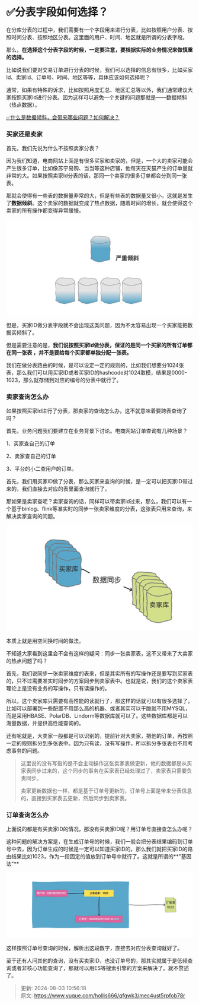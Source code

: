 # ✅分表字段如何选择？

在分库分表的过程中，我们需要有一个字段用来进行分表，比如按照用户分表、按照时间分表、按照地区分表。这里面的用户、时间、地区就是所谓的分表字段。



那么，**在选择这个分表字段的时候，一定要注意，要根据实际的业务情况来做慎重的选择。**



比如说我们要对交易订单进行分表的时候，我们可以选择的信息有很多，比如买家Id、卖家Id、订单号、时间、地区等等，具体应该如何选择呢？



通常，如果有特殊的诉求，比如按照月度汇总、地区汇总等以外，我们通常建议大家按照买家Id进行分表。因为这样可以避免一个关键的问题那就是——数据倾斜（热点数据）。



[✅什么是数据倾斜，会带来哪些问题？如何解决？](https://www.yuque.com/hollis666/qfgwk3/fue0vmwupk5zps37)



### 买家还是卖家


首先，我们先说为什么不按照卖家分表？



因为我们知道，电商网站上面是有很多买家和卖家的，但是，一个大的卖家可能会产生很多订单，比如像苏宁易购、当当等这种店铺，他每天在天猫产生的订单量就非常的大。如果按照卖家Id分表的话，那同一个卖家的很多订单都会分到同一张表。



那就会使得有一些表的数据量非常的大，但是有些表的数据量又很小，这就是发生了**数据倾斜**。这个卖家的数据就变成了热点数据，随着时间的增长，就会使得这个卖家的所有操作都变得异常缓慢。



![1673157703302-18f52406-82c1-4c68-9da0-9ccb46da7081.jpeg](./img/d7AQ9QNzCRzWiLZs/1673157703302-18f52406-82c1-4c68-9da0-9ccb46da7081-706257.jpeg)



但是，买家ID做分表字段就不会出现这类问题，因为不太容易出现一个买家能把数据买倾斜了。



但是需要注意的是，**我们说按照买家Id做分表，保证的是同一个买家的所有订单都在同一张表 ，并不是要给每个买家都单独分配一张表。**



我们在做分表路由的时候，是可以设定一定的规则的，比如我们想要分1024张表，那么我们可以用买家ID或者买家ID的hashcode对1024取模，结果是0000-1023，那么就存储到对应的编号的分表中就行了。



### 卖家查询怎么办


如果按照买家Id进行了分表，那卖家的查询怎么办，这不就意味着要跨表查询了吗？



首先，业务问题我们要建立在业务背景下讨论。电商网站订单查询有几种场景？



1、买家查自己的订单



2、卖家查自己的订单



3、平台的小二查用户的订单。



首先，我们用买家ID做了分表，那么买家来查询的时候，是一定可以把买家ID带过来的，我们直接去对应的表里面查询就行了。



那如果是卖家查呢？卖家查询的话，同样可以带卖家id过来，那么，我们可以有一个基于binlog、flink等准实时的同步一张卖家维度的分表，这张表只用来查询，来解决卖家查询的问题。



![1673157703326-00e01824-cc62-4e43-aff0-b838cd8235c2.jpeg](./img/d7AQ9QNzCRzWiLZs/1673157703326-00e01824-cc62-4e43-aff0-b838cd8235c2-214770.jpeg)



本质上就是用空间换时间的做法。



不知道大家看到这里会不会有这样的疑问：同步一张卖家表，这不又带来了大卖家的热点问题了吗？



首先，我们说同步一张卖家维度的表来，但是其实所有的写操作还是要写到买家表的，只不过需要准实时同步的方案同步到卖家表中。也就是说，我们的这个卖家表理论上是没有业务的写操作，只有读操作的。



所以，这个卖家库只需要有高性能的读就行了，那这样的话就可以有很多选择了，比如可以部署到一些配置不用那么高的机器、或者其实可以干脆就不用MYSQL，而是采用HBASE、PolarDB、Lindorm等数据库就可以了。这些数据库都是可以海量数据，并提供高性能查询的。



还有呢就是，大卖家一般都是可以识别的，提前针对大卖家，把他的订单，再按照一定的规则拆分到多张表中。因为只有读，没有写操作，所以拆分多张表也不用考虑事务的问题。



> 这里说的没有写指的是不会主动操作这张卖家表做更新，他的数据都是从买家表同步过来的，这个同步的事务在买家表已经处理过了，卖家表只需要负责同步。
>
> 
>
> 卖家更新数据也一样，都是基于订单号更新的，订单号上面是带来分表信息的，直接到买家表去更新，然后同步到卖家表。
>



### 订单查询怎么办


上面说的都是有买卖家ID的情况，那没有买卖家ID呢？用订单号直接查怎么办呢？



这种问题的解决方案是，在生成订单号的时候，我们一般会把分表结果编码到订单号中去，因为订单生成的时候是一定可以知道买家ID的，那么我们就把买家ID的路由结果比如1023，作为一段固定的值放到订单号中就行了。这就是所谓的**"基因法"**



![1673157703285-38d12cf8-6122-4d2e-b8f0-4389488e4099.jpeg](./img/d7AQ9QNzCRzWiLZs/1673157703285-38d12cf8-6122-4d2e-b8f0-4389488e4099-446589.jpeg)



这样按照订单号查询的时候，解析出这段数字，直接去对应分表查询就好了。



至于还有人问其他的查询，没有买卖家ID，也没订单号的，那其实就属于是低频查询或者非核心功能查询了，那就可以用ES等搜索引擎的方案来解决了。就不赘述了。



> 更新: 2024-08-03 10:56:18  
> 原文: <https://www.yuque.com/hollis666/qfgwk3/mec4ust5rpfob78r>